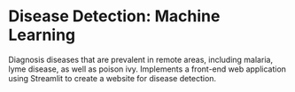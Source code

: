 # Disease Detection: Machine Learning

Diagnosis diseases that are prevalent in remote areas, including malaria, lyme disease, as well as poison ivy. Implements a front-end web application using Streamlit to create a website for disease detection.
